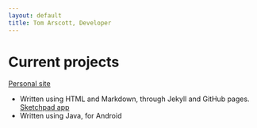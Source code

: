 ```yaml
---
layout: default
title: Tom Arscott, Developer
---
```


# Current projects

[Personal site](https://github.com/ArscottT/ArscottT.github.io)
 - Written using HTML and Markdown, through Jekyll and GitHub pages.
[Sketchpad app](https://github.com/ArscottT/)
 - Written using Java, for Android
